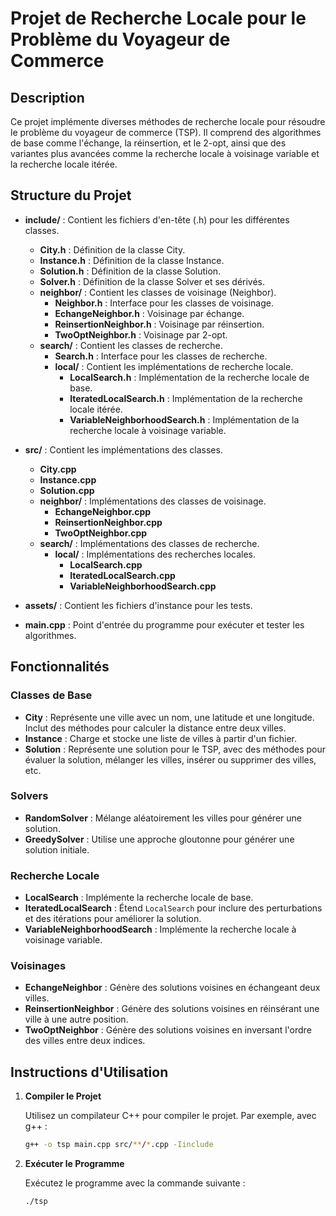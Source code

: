 # Projet de Recherche Locale pour le Problème du Voyageur de Commerce

## Description

Ce projet implémente diverses méthodes de recherche locale pour résoudre le problème du voyageur de commerce (TSP). Il comprend des algorithmes de base comme l'échange, la réinsertion, et le 2-opt, ainsi que des variantes plus avancées comme la recherche locale à voisinage variable et la recherche locale itérée.

## Structure du Projet

- **include/** : Contient les fichiers d'en-tête (.h) pour les différentes classes.
    - **City.h** : Définition de la classe City.
    - **Instance.h** : Définition de la classe Instance.
    - **Solution.h** : Définition de la classe Solution.
    - **Solver.h** : Définition de la classe Solver et ses dérivés.
    - **neighbor/** : Contient les classes de voisinage (Neighbor).
        - **Neighbor.h** : Interface pour les classes de voisinage.
        - **EchangeNeighbor.h** : Voisinage par échange.
        - **ReinsertionNeighbor.h** : Voisinage par réinsertion.
        - **TwoOptNeighbor.h** : Voisinage par 2-opt.
    - **search/** : Contient les classes de recherche.
        - **Search.h** : Interface pour les classes de recherche.
        - **local/** : Contient les implémentations de recherche locale.
            - **LocalSearch.h** : Implémentation de la recherche locale de base.
            - **IteratedLocalSearch.h** : Implémentation de la recherche locale itérée.
            - **VariableNeighborhoodSearch.h** : Implémentation de la recherche locale à voisinage variable.

- **src/** : Contient les implémentations des classes.
    - **City.cpp**
    - **Instance.cpp**
    - **Solution.cpp**
    - **neighbor/** : Implémentations des classes de voisinage.
        - **EchangeNeighbor.cpp**
        - **ReinsertionNeighbor.cpp**
        - **TwoOptNeighbor.cpp**
    - **search/** : Implémentations des classes de recherche.
        - **local/** : Implémentations des recherches locales.
            - **LocalSearch.cpp**
            - **IteratedLocalSearch.cpp**
            - **VariableNeighborhoodSearch.cpp**

- **assets/** : Contient les fichiers d'instance pour les tests.

- **main.cpp** : Point d'entrée du programme pour exécuter et tester les algorithmes.

## Fonctionnalités

### Classes de Base

- **City** : Représente une ville avec un nom, une latitude et une longitude. Inclut des méthodes pour calculer la distance entre deux villes.
- **Instance** : Charge et stocke une liste de villes à partir d'un fichier.
- **Solution** : Représente une solution pour le TSP, avec des méthodes pour évaluer la solution, mélanger les villes, insérer ou supprimer des villes, etc.

### Solvers

- **RandomSolver** : Mélange aléatoirement les villes pour générer une solution.
- **GreedySolver** : Utilise une approche gloutonne pour générer une solution initiale.

### Recherche Locale

- **LocalSearch** : Implémente la recherche locale de base.
- **IteratedLocalSearch** : Étend `LocalSearch` pour inclure des perturbations et des itérations pour améliorer la solution.
- **VariableNeighborhoodSearch** : Implémente la recherche locale à voisinage variable.

### Voisinages

- **EchangeNeighbor** : Génère des solutions voisines en échangeant deux villes.
- **ReinsertionNeighbor** : Génère des solutions voisines en réinsérant une ville à une autre position.
- **TwoOptNeighbor** : Génère des solutions voisines en inversant l'ordre des villes entre deux indices.

## Instructions d'Utilisation

1. **Compiler le Projet**

   Utilisez un compilateur C++ pour compiler le projet. Par exemple, avec g++ :

   ```bash
   g++ -o tsp main.cpp src/**/*.cpp -Iinclude

2. **Exécuter le Programme**

   Exécutez le programme avec la commande suivante :

   ```bash
   ./tsp
   ```
